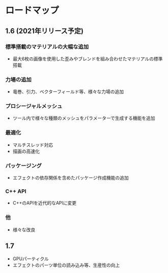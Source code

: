 
# ロードマップ

## 1.6 (2021年リリース予定)

### 標準搭載のマテリアルの大幅な追加

- 最大6枚の画像を使用した歪みやブレンドを組み合わせたマテリアルの標準搭載

### 力場の追加

- 竜巻、引力、ベクターフィールド等、様々な力場の追加

### プロシージャルメッシュ

- ツール内で様々な種類のメッシュをパラメーターで生成する機能を追加

### 最適化

- マルチスレッド対応
- 描画の高速化

### パッケージング

- エフェクトの依存関係を含めたパッケージ作成機能の追加

### C++ API

- C++のAPIを近代的なAPIに変更

### 他

- 様々な改良

## 1.7

- GPUパーティクル
- エフェクトのパーツ単位の読み込み等、生産性の向上
